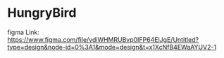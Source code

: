 # HungryBird

figma Link:
https://www.figma.com/file/vdiWHMRUBvp0IFP64ElJgE/Untitled?type=design&node-id=0%3A1&mode=design&t=x1XcNfB4EWaAYUV2-1
